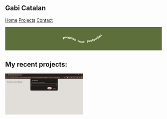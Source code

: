 ## Gabi Catalan

[Home](index.md)
[Projects](projects.md)
[Contact](contact.md)

![banner](banner.png)

## My recent projects:

<a href="js-group-login.png"><img src="js-group-login.png" alt="screenshot of a simple secret website + login" title="A simple secret website with group login (HTML, CSS, Javascript)" width="250"></a>